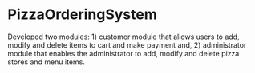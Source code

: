 # PizzaOrderingSystem
Developed two modules:  1) customer module that allows users to add, modify and delete items to cart and make payment and, 2) administrator module that enables the administrator to add, modify and delete pizza stores and menu items. 

